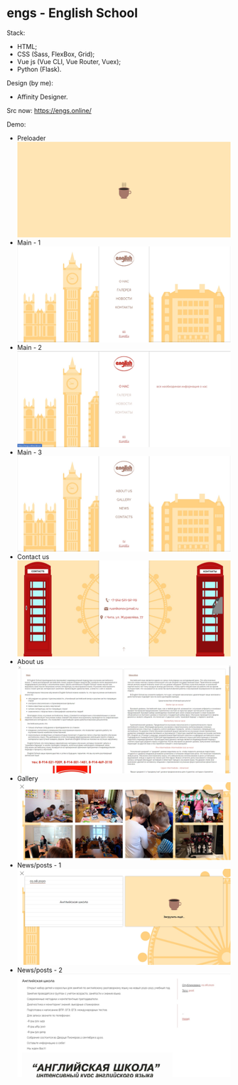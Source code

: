 # engs - English School

Stack:
- HTML; 
- CSS (Sass, FlexBox, Grid);
- Vue js (Vue CLI, Vue Router, Vuex);
- Python (Flask).

Design (by me):
- Affinity Designer.

Src now: https://engs.online/

Demo:
- Preloader
![Registration - 1](https://github.com/J4stEu/engs/blob/master/projectDemo/1.jpg?raw=true)
- Main - 1
![Registration - 2](https://github.com/J4stEu/engs/blob/master/projectDemo/2.jpg?raw=true)
- Main - 2
![Registration - 2](https://github.com/J4stEu/engs/blob/master/projectDemo/3.jpg?raw=true)
- Main - 3
![Registration - 2](https://github.com/J4stEu/engs/blob/master/projectDemo/4.jpg?raw=true)
- Contact us
![Registration - 2](https://github.com/J4stEu/engs/blob/master/projectDemo/5.jpg?raw=true)
- About us
![Registration - 2](https://github.com/J4stEu/engs/blob/master/projectDemo/6.jpg?raw=true)
- Gallery
![Registration - 2](https://github.com/J4stEu/engs/blob/master/projectDemo/7.jpg?raw=true)
- News/posts - 1
![Registration - 2](https://github.com/J4stEu/engs/blob/master/projectDemo/8.jpg?raw=true)
- News/posts - 2
![Registration - 2](https://github.com/J4stEu/engs/blob/master/projectDemo/9.jpg?raw=true)
